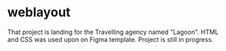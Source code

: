 # weblayout
That project is landing for the Travelling agency named "Lagoon".
HTML and CSS was used upon on Figma template.
Project is still in progress.
